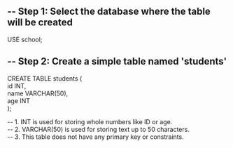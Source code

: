 ## -- Step 1: Select the database where the table will be created
USE school;

## -- Step 2: Create a simple table named 'students'
CREATE TABLE students (  
    id   INT,           
    name VARCHAR(50),     
    age  INT              
);


-- 1. INT is used for storing whole numbers like ID or age.  
-- 2. VARCHAR(50) is used for storing text up to 50 characters.  
-- 3. This table does not have any primary key or constraints.  
